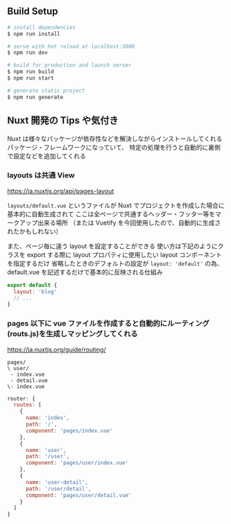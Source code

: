 ## Build Setup

```bash
# install dependencies
$ npm run install

# serve with hot reload at localhost:3000
$ npm run dev

# build for production and launch server
$ npm run build
$ npm run start

# generate static project
$ npm run generate
```

## Nuxt 開発の Tips や気付き

Nuxt は様々なパッケージが依存性などを解決しながらインストールしてくれるパッケージ・フレームワークになっていて、
特定の処理を行うと自動的に裏側で設定などを追加してくれる

### layouts は共通 View

https://ja.nuxtjs.org/api/pages-layout

`layouts/default.vue` というファイルが Nuxt でプロジェクトを作成した場合に基本的に自動生成されて
ここは全ページで共通するヘッダー・フッター等をマークアップ出来る場所
（または Vuetify を今回使用したので、自動的に生成されたかもしれない）

また、ページ毎に違う layout を設定することができる
使い方は下記のようにクラスを export する際に layout プロパティに使用したい layout コンポーネントを指定するだけ
省略したときのデフォルトの設定が `layout: 'default'` の為、default.vue を記述するだけで基本的に反映される仕組み

```js
export default {
  layout: 'blog'
  // ...
}
```

### pages 以下に vue ファイルを作成すると自動的にルーティング(routs.js)を生成しマッピングしてくれる

https://ja.nuxtjs.org/guide/routing/

```plain
pages/
\ user/
 - index.vue
 - detail.vue
\- index.vue
```

```js
router: {
  routes: [
    {
      name: 'index',
      path: '/',
      component: 'pages/index.vue'
    },
    {
      name: 'user',
      path: '/user',
      component: 'pages/user/index.vue'
    },
    {
      name: 'user-detail',
      path: '/user/detail',
      component: 'pages/user/detail.vue'
    }
  ]
}
```
